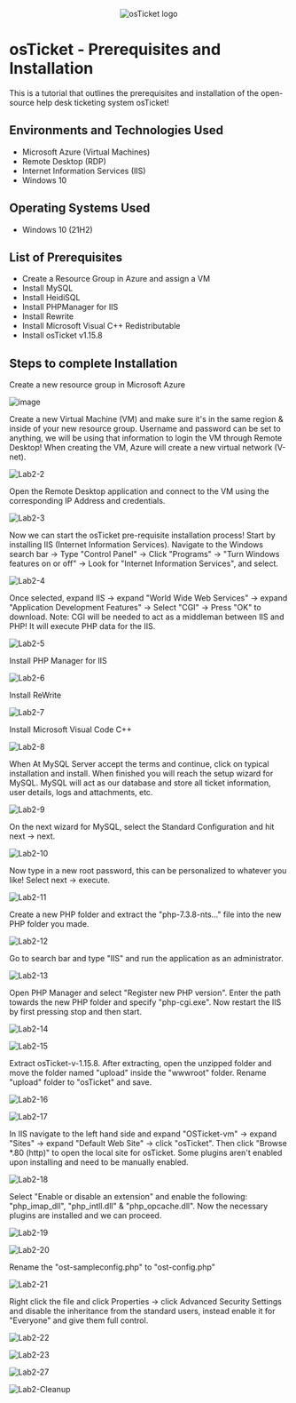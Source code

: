 <p align="center">
<img src="https://i.imgur.com/Clzj7Xs.png" alt="osTicket logo"/>
</p>

<h1>osTicket - Prerequisites and Installation</h1>
This is a tutorial that outlines the prerequisites and installation of the open-source help desk ticketing system osTicket!<br />


<h2>Environments and Technologies Used</h2>

- Microsoft Azure (Virtual Machines)
- Remote Desktop (RDP)
- Internet Information Services (IIS)
- Windows 10 

<h2>Operating Systems Used </h2>

- Windows 10</b> (21H2)

<h2>List of Prerequisites</h2>

- Create a Resource Group in Azure and assign a VM
- Install MySQL
- Install HeidiSQL 
- Install PHPManager for IIS
- Install Rewrite
- Install Microsoft Visual C++ Redistributable
- Install osTicket v1.15.8

<h2>Steps to complete Installation</h2>

Create a new resource group in Microsoft Azure

![image](https://github.com/user-attachments/assets/1b8e9395-a387-424c-a007-97f908d27b99)

Create a new Virtual Machine (VM) and make sure it's in the same region & inside of your new resource group. Username and password can be set to anything, we will be using that information to login the VM through Remote Desktop! When creating the VM, Azure will create a new virtual network (V-net). 

![Lab2-2](https://github.com/user-attachments/assets/9ce2d7dc-2e78-4a15-a8c6-4c4757761800)

Open the Remote Desktop application and connect to the VM using the corresponding IP Address and credentials.

![Lab2-3](https://github.com/user-attachments/assets/ea963cee-fea7-45f6-8824-d8064b95e122)

Now we can start the osTicket pre-requisite installation process! Start by installing IIS (Internet Information Services). Navigate to the Windows search bar -> Type "Control Panel" -> Click "Programs" -> "Turn Windows features on or off" -> Look for "Internet Information Services", and select.

![Lab2-4](https://github.com/user-attachments/assets/2777eebf-a8af-4dc4-baf9-0e565264e6ce)

Once selected, expand IIS -> expand "World Wide Web Services" -> expand "Application Development Features" -> Select "CGI" -> Press "OK" to download. Note: CGI will be needed to act as a middleman between IIS and PHP! It will execute PHP data for the IIS.

![Lab2-5](https://github.com/user-attachments/assets/3d1f184f-8672-44a0-a4f5-1c9c35c94cdb)

Install PHP Manager for IIS

![Lab2-6](https://github.com/user-attachments/assets/759cc292-09c1-455f-b4c6-21cd50e41669)

Install ReWrite 

![Lab2-7](https://github.com/user-attachments/assets/e976c365-488a-4c73-835c-ecc02c3a734c)

Install Microsoft Visual Code C++

![Lab2-8](https://github.com/user-attachments/assets/a6a9d6c4-a54f-40fe-be3c-2b2758754c2a)

When At MySQL Server accept the terms and continue, click on typical installation and install. When finished you will reach the setup wizard for MySQL. MySQL will act as our database and store all ticket information, user details, logs and attachments, etc.

![Lab2-9](https://github.com/user-attachments/assets/e1dfc8fd-651a-442d-98ca-87ceefcd6b3d)

On the next wizard for MySQL, select the Standard Configuration and hit next -> next.

![Lab2-10](https://github.com/user-attachments/assets/e64bdea9-575c-49a1-91b1-32e9c6a59d70)

Now type in a new root password, this can be personalized to whatever you like! Select next -> execute.

![Lab2-11](https://github.com/user-attachments/assets/57c43961-9838-432d-8e19-e5d1ec0ea01f)

Create a new PHP folder and extract the "php-7.3.8-nts..." file into the new PHP folder you made.

![Lab2-12](https://github.com/user-attachments/assets/ff7c6c6e-fee8-4ffb-bbe8-38af118a646c)

Go to search bar and type "IIS" and run the application as an administrator.

![Lab2-13](https://github.com/user-attachments/assets/532a62f9-1d07-499a-b7aa-6f6e9b444652)

Open PHP Manager and select "Register new PHP version". Enter the path towards the new PHP folder and specify "php-cgi.exe". Now restart the IIS by first pressing stop and then start.

![Lab2-14](https://github.com/user-attachments/assets/a2e18a17-f859-4660-b252-d7d9d21ef117)

![Lab2-15](https://github.com/user-attachments/assets/c959cc2f-4bbe-42d6-8fb0-e64a8bbed194)

Extract osTicket-v-1.15.8. After extracting, open the unzipped folder and move the folder named "upload" inside the "wwwroot" folder. Rename "upload" folder to "osTicket" and save.

![Lab2-16](https://github.com/user-attachments/assets/c9ef52f1-3a47-487b-81aa-06b1beb6380a)

![Lab2-17](https://github.com/user-attachments/assets/1acf2cdf-83db-4659-859f-f8b3768a13bc)

In IIS navigate to the left hand side and expand "OSTicket-vm" -> expand "Sites" -> expand "Default Web Site" -> click "osTicket". Then click "Browse *.80 (http)" to open the local site for osTicket. Some plugins aren't enabled upon installing and need to be manually enabled.

![Lab2-18](https://github.com/user-attachments/assets/f5e1366d-f137-47f4-b7be-e9a4b8fee610)

Select "Enable or disable an extension" and enable the following: "php_imap_dll", "php_intll.dll" & "php_opcache.dll". Now the necessary plugins are installed and we can proceed.

![Lab2-19](https://github.com/user-attachments/assets/53c34376-8cfd-4a4e-87f2-1cfc9398df87)

![Lab2-20](https://github.com/user-attachments/assets/e677671e-61f1-4094-b163-3e34d5389fbd)

Rename the "ost-sampleconfig.php" to "ost-config.php" 

![Lab2-21](https://github.com/user-attachments/assets/369709f1-8cbb-4a02-bd71-87e673692555)

Right click the file and click Properties -> click Advanced Security Settings and disable the inheritance from the standard users, instead enable it for "Everyone" and give them full control.

![Lab2-22](https://github.com/user-attachments/assets/380041c0-d01c-42c4-b8e7-2e7b10d34037)

![Lab2-23](https://github.com/user-attachments/assets/7796e41f-9abf-4285-b22d-2591bd995e84)




![Lab2-27](https://github.com/user-attachments/assets/00d8fbae-a071-4348-a42a-587006fe4b9f)

![Lab2-Cleanup](https://github.com/user-attachments/assets/fdd51c67-6f6b-4292-92c6-20c8543ac210)
